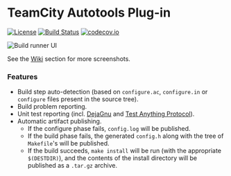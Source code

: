 TeamCity Autotools Plug-in
==========================
[![License](https://img.shields.io/badge/License-Apache%202.0-blue.svg)](https://opensource.org/licenses/Apache-2.0)
[![Build Status](https://api.travis-ci.org/unix-junkie/teamcity-autotools-plugin.png?branch=master)](https://travis-ci.org/unix-junkie/teamcity-autotools-plugin)
[![codecov.io](http://codecov.io/github/unix-junkie/teamcity-autotools-plugin/coverage.svg?branch=master)](http://codecov.io/github/unix-junkie/teamcity-autotools-plugin?branch=master)

![Build runner UI](https://github.com/unix-junkie/teamcity-autotools-plugin/wiki/images/teamcity-autotools-ui.png)

See the [Wiki](https://github.com/unix-junkie/teamcity-autotools-plugin/wiki)
section for more screenshots.

### Features

* Build step auto-detection (based on `configure.ac`, `configure.in` or
  `configure` files present in the source tree).
* Build problem reporting.
* Unit test reporting (incl. [DejaGnu](https://www.gnu.org/software/dejagnu/)
  and [Test Anything Protocol](http://testanything.org/)).
* Automatic artifact publishing.
  * If the configure phase fails, `config.log` will be published.
  * If the build phase fails, the generated `config.h` along with the tree of
  `Makefile`'s will be published.
  * If the build succeeds, `make install` will be run (with the appropriate
  `$(DESTDIR)`), and the contents of the install directory will be published as
  a `.tar.gz` archive.
